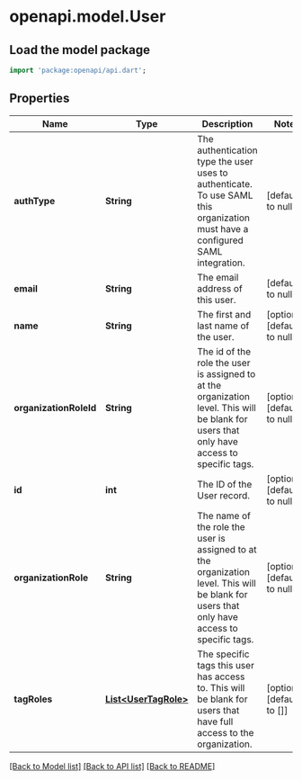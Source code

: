 # openapi.model.User

## Load the model package
```dart
import 'package:openapi/api.dart';
```

## Properties
Name | Type | Description | Notes
------------ | ------------- | ------------- | -------------
**authType** | **String** | The authentication type the user uses to authenticate. To use SAML this organization must have a configured SAML integration. | [default to null]
**email** | **String** | The email address of this user. | [default to null]
**name** | **String** | The first and last name of the user. | [optional] [default to null]
**organizationRoleId** | **String** | The id of the role the user is assigned to at the organization level. This will be blank for users that only have access to specific tags. | [optional] [default to null]
**id** | **int** | The ID of the User record. | [optional] [default to null]
**organizationRole** | **String** | The name of the role the user is assigned to at the organization level. This will be blank for users that only have access to specific tags. | [optional] [default to null]
**tagRoles** | [**List&lt;UserTagRole&gt;**](UserTagRole.md) | The specific tags this user has access to. This will be blank for users that have full access to the organization. | [optional] [default to []]

[[Back to Model list]](../README.md#documentation-for-models) [[Back to API list]](../README.md#documentation-for-api-endpoints) [[Back to README]](../README.md)


